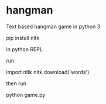 # hangman
Text based hangman game in python 3


pip install nltk

in python REPL

run 

import nltk
nltk.download('words')

then run

python game.py


